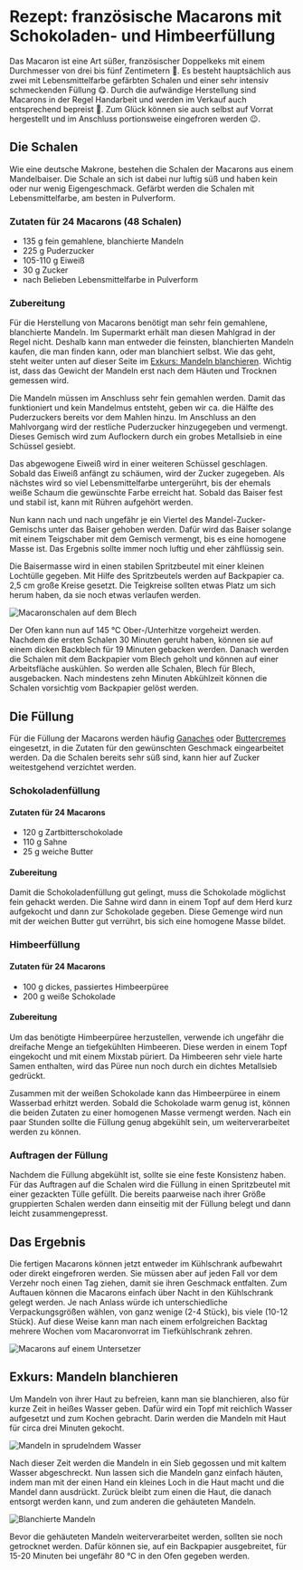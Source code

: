 Rezept: französische Macarons mit Schokoladen- und Himbeerfüllung
=================================================================

Das Macaron ist eine Art süßer, französischer Doppelkeks mit einem Durchmesser von drei bis fünf Zentimetern :straight_ruler:.
Es besteht hauptsächlich aus zwei mit Lebensmittelfarbe gefärbten Schalen und einer sehr intensiv schmeckenden Füllung :yum:.
Durch die aufwändige Herstellung sind Macarons in der Regel Handarbeit und werden im Verkauf auch entsprechend bepreist :money_with_wings:.
Zum Glück können sie auch selbst auf Vorrat hergestellt und im Anschluss portionsweise eingefroren werden :wink:.

## Die Schalen
Wie eine deutsche Makrone, bestehen die Schalen der Macarons aus einem Mandelbaiser.
Die Schale an sich ist dabei nur luftig süß und haben kein oder nur wenig Eigengeschmack.
Gefärbt werden die Schalen mit Lebensmittelfarbe, am besten in Pulverform.

### Zutaten für 24 Macarons (48 Schalen)
* 135 g fein gemahlene, blanchierte Mandeln
* 225 g Puderzucker
* 105-110 g Eiweiß
* 30 g Zucker
* nach Belieben Lebensmittelfarbe in Pulverform

### Zubereitung
Für die Herstellung von Macarons benötigt man sehr fein gemahlene, blanchierte Mandeln.
Im Supermarkt erhält man diesen Mahlgrad in der Regel nicht.
Deshalb kann man entweder die feinsten, blanchierten Mandeln kaufen, die man finden kann, oder man blanchiert selbst.
Wie das geht, steht weiter unten auf dieser Seite im [Exkurs: Mandeln blanchieren](#exkurs-mandeln-blanchieren).
Wichtig ist, dass das Gewicht der Mandeln erst nach dem Häuten und Trocknen gemessen wird.

Die Mandeln müssen im Anschluss sehr fein gemahlen werden.
Damit das funktioniert und kein Mandelmus entsteht, geben wir ca. die Hälfte des Puderzuckers bereits vor dem Mahlen hinzu.
Im Anschluss an den Mahlvorgang wird der restliche Puderzucker hinzugegeben und vermengt.
Dieses Gemisch wird zum Auflockern durch ein grobes Metallsieb in eine Schüssel gesiebt.

Das abgewogene Eiweiß wird in einer weiteren Schüssel geschlagen.
Sobald das Eiweiß anfängt zu schäumen, wird der Zucker zugegeben.
Als nächstes wird so viel Lebensmittelfarbe untergerührt, bis der ehemals weiße Schaum die gewünschte Farbe erreicht hat.
Sobald das Baiser fest und stabil ist, kann mit Rühren aufgehört werden.

Nun kann nach und nach ungefähr je ein Viertel des Mandel-Zucker-Gemischs unter das Baiser gehoben werden.
Dafür wird das Baiser solange mit einem Teigschaber mit dem Gemisch vermengt, bis es eine homogene Masse ist.
Das Ergebnis sollte immer noch luftig und eher zähflüssig sein.

Die Baisermasse wird in einen stabilen Spritzbeutel mit einer kleinen Lochtülle gegeben.
Mit Hilfe des Spritzbeutels werden auf Backpapier ca. 2,5 cm große Kreise gesetzt.
Die Teigkreise sollten etwas Platz um sich herum haben, da sie noch etwas verlaufen werden.

![Macaronschalen auf dem Blech](../../pics/macarons_schalen.jpg)

Der Ofen kann nun auf 145 °C Ober-/Unterhitze vorgeheizt werden.
Nachdem die ersten Schalen 30 Minuten geruht haben, können sie auf einem dicken Backblech für 19 Minuten gebacken werden.
Danach werden die Schalen mit dem Backpapier vom Blech geholt und können auf einer Arbeitsfläche auskühlen.
So werden alle Schalen, Blech für Blech, ausgebacken.
Nach mindestens zehn Minuten Abkühlzeit können die Schalen vorsichtig vom Backpapier gelöst werden.

## Die Füllung
Für die Füllung der Macarons werden häufig [Ganaches](https://de.wikipedia.org/wiki/Ganache) oder [Buttercremes](https://de.wikipedia.org/wiki/Buttercreme) eingesetzt, in die Zutaten für den gewünschten Geschmack eingearbeitet werden.
Da die Schalen bereits sehr süß sind, kann hier auf Zucker weitestgehend verzichtet werden.

### Schokoladenfüllung
#### Zutaten für 24 Macarons
* 120 g Zartbitterschokolade
* 110 g Sahne
* 25 g weiche Butter

#### Zubereitung
Damit die Schokoladenfüllung gut gelingt, muss die Schokolade möglichst fein gehackt werden.
Die Sahne wird dann in einem Topf auf dem Herd kurz aufgekocht und dann zur Schokolade gegeben.
Diese Gemenge wird nun mit der weichen Butter gut verrührt, bis sich eine homogene Masse bildet.

### Himbeerfüllung
#### Zutaten für 24 Macarons
* 100 g dickes, passiertes Himbeerpüree
* 200 g weiße Schokolade

#### Zubereitung
Um das benötigte Himbeerpüree herzustellen, verwende ich ungefähr die dreifache Menge an tiefgekühlten Himbeeren.
Diese werden in einem Topf eingekocht und mit einem Mixstab püriert.
Da Himbeeren sehr viele harte Samen enthalten, wird das Püree nun noch durch ein dichtes Metallsieb gedrückt.

Zusammen mit der weißen Schokolade kann das Himbeerpüree in einem Wasserbad erhitzt werden.
Sobald die Schokolade warm genug ist, können die beiden Zutaten zu einer homogenen Masse vermengt werden.
Nach ein paar Stunden sollte die Füllung genug abgekühlt sein, um weiterverarbeitet werden zu können.

### Auftragen der Füllung
Nachdem die Füllung abgekühlt ist, sollte sie eine feste Konsistenz haben.
Für das Auftragen auf die Schalen wird die Füllung in einen Spritzbeutel mit einer gezackten Tülle gefüllt.
Die bereits paarweise nach ihrer Größe gruppierten Schalen werden dann einseitig mit der Füllung belegt und dann leicht zusammengepresst.

## Das Ergebnis
Die fertigen Macarons können jetzt entweder im Kühlschrank aufbewahrt oder direkt eingefroren werden.
Sie müssen aber auf jeden Fall vor dem Verzehr noch einen Tag ziehen, damit sie ihren Geschmack entfalten.
Zum Auftauen können die Macarons einfach über Nacht in den Kühlschrank gelegt werden.
Je nach Anlass würde ich unterschiedliche Verpackungsgrößen wählen, von ganz wenige (2-4 Stück), bis viele (10-12 Stück).
Auf diese Weise kann man nach einem erfolgreichen Backtag mehrere Wochen vom Macaronvorrat im Tiefkühlschrank zehren.

![Macarons auf einem Untersetzer](../../pics/macarons.jpg)

## Exkurs: Mandeln blanchieren
Um Mandeln von ihrer Haut zu befreien, kann man sie blanchieren, also für kurze Zeit in heißes Wasser geben.
Dafür wird ein Topf mit reichlich Wasser aufgesetzt und zum Kochen gebracht.
Darin werden die Mandeln mit Haut für circa drei Minuten gekocht.

![Mandeln in sprudelndem Wasser](../../pics/mandeln_blanchieren1.jpg)

Nach dieser Zeit werden die Mandeln in ein Sieb gegossen und mit kaltem Wasser abgeschreckt.
Nun lassen sich die Mandeln ganz einfach häuten, indem man mit der einen Hand ein kleines Loch in die Haut macht und die Mandel dann ausdrückt.
Zurück bleibt zum einen die Haut, die danach entsorgt werden kann, und zum anderen die gehäuteten Mandeln.

![Blanchierte Mandeln](../../pics/mandeln_blanchieren2.jpg)

Bevor die gehäuteten Mandeln weiterverarbeitet werden, sollten sie noch getrocknet werden.
Dafür können sie, auf ein Backpapier ausgebreitet, für 15-20 Minuten bei ungefähr 80 °C in den Ofen gegeben werden.
